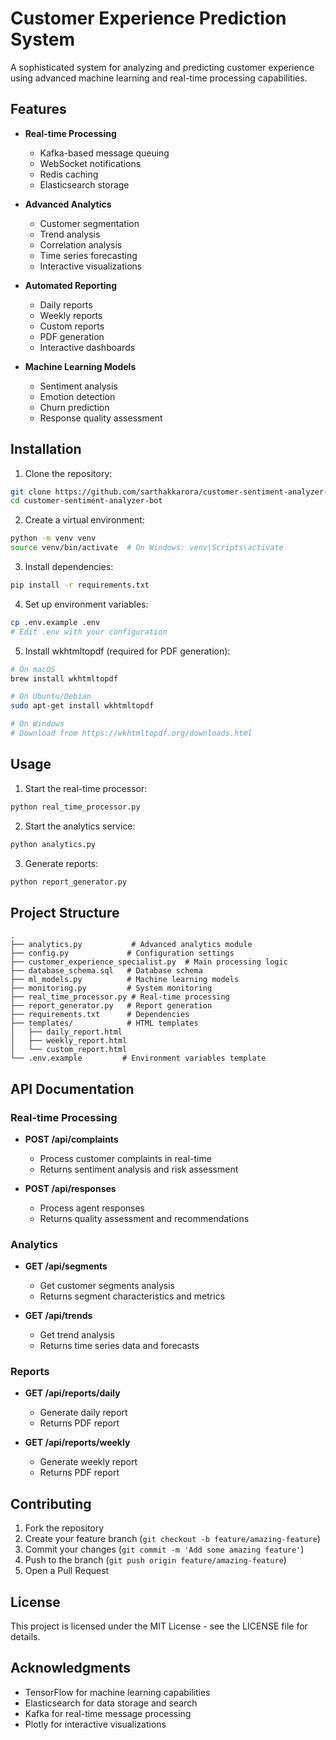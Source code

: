 # Customer Experience Prediction System

A sophisticated system for analyzing and predicting customer experience using advanced machine learning and real-time processing capabilities.

## Features

- **Real-time Processing**
  - Kafka-based message queuing
  - WebSocket notifications
  - Redis caching
  - Elasticsearch storage

- **Advanced Analytics**
  - Customer segmentation
  - Trend analysis
  - Correlation analysis
  - Time series forecasting
  - Interactive visualizations

- **Automated Reporting**
  - Daily reports
  - Weekly reports
  - Custom reports
  - PDF generation
  - Interactive dashboards

- **Machine Learning Models**
  - Sentiment analysis
  - Emotion detection
  - Churn prediction
  - Response quality assessment

## Installation

1. Clone the repository:
```bash
git clone https://github.com/sarthakkarora/customer-sentiment-analyzer-bot.git
cd customer-sentiment-analyzer-bot
```

2. Create a virtual environment:
```bash
python -m venv venv
source venv/bin/activate  # On Windows: venv\Scripts\activate
```

3. Install dependencies:
```bash
pip install -r requirements.txt
```

4. Set up environment variables:
```bash
cp .env.example .env
# Edit .env with your configuration
```

5. Install wkhtmltopdf (required for PDF generation):
```bash
# On macOS
brew install wkhtmltopdf

# On Ubuntu/Debian
sudo apt-get install wkhtmltopdf

# On Windows
# Download from https://wkhtmltopdf.org/downloads.html
```

## Usage

1. Start the real-time processor:
```bash
python real_time_processor.py
```

2. Start the analytics service:
```bash
python analytics.py
```

3. Generate reports:
```bash
python report_generator.py
```

## Project Structure

```
.
├── analytics.py           # Advanced analytics module
├── config.py             # Configuration settings
├── customer_experience_specialist.py  # Main processing logic
├── database_schema.sql   # Database schema
├── ml_models.py          # Machine learning models
├── monitoring.py         # System monitoring
├── real_time_processor.py # Real-time processing
├── report_generator.py   # Report generation
├── requirements.txt      # Dependencies
├── templates/            # HTML templates
│   ├── daily_report.html
│   ├── weekly_report.html
│   └── custom_report.html
└── .env.example         # Environment variables template
```

## API Documentation

### Real-time Processing

- **POST /api/complaints**
  - Process customer complaints in real-time
  - Returns sentiment analysis and risk assessment

- **POST /api/responses**
  - Process agent responses
  - Returns quality assessment and recommendations

### Analytics

- **GET /api/segments**
  - Get customer segments analysis
  - Returns segment characteristics and metrics

- **GET /api/trends**
  - Get trend analysis
  - Returns time series data and forecasts

### Reports

- **GET /api/reports/daily**
  - Generate daily report
  - Returns PDF report

- **GET /api/reports/weekly**
  - Generate weekly report
  - Returns PDF report

## Contributing

1. Fork the repository
2. Create your feature branch (`git checkout -b feature/amazing-feature`)
3. Commit your changes (`git commit -m 'Add some amazing feature'`)
4. Push to the branch (`git push origin feature/amazing-feature`)
5. Open a Pull Request

## License

This project is licensed under the MIT License - see the LICENSE file for details.

## Acknowledgments

- TensorFlow for machine learning capabilities
- Elasticsearch for data storage and search
- Kafka for real-time message processing
- Plotly for interactive visualizations

